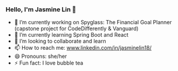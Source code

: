 ### Hello, I'm Jasmine Lin 👋

- 🔭 I’m currently working on Spyglass: The Financial Goal Planner (capstone project for CodeDifferently & Vanguard) 
- 🌱 I’m currently learning Spring Boot and React
- 👯 I’m looking to collaborate and learn
- 📫 How to reach me: www.linkedin.com/in/jasminelin18/
- 😄 Pronouns: she/her
- ⚡ Fun fact: I love bubble tea

